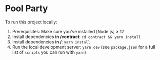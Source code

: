 Pool Party
==================

To run this project locally:

1. Prerequisites: Make sure you've installed [Node.js] ≥ 12
2. Install dependencies **in /contract**: `cd contract && yarn install`
3. Install dependencies **in /**: `yarn install`
3. Run the local development server: `yarn dev` (see `package.json` for a
   full list of `scripts` you can run with `yarn`)
